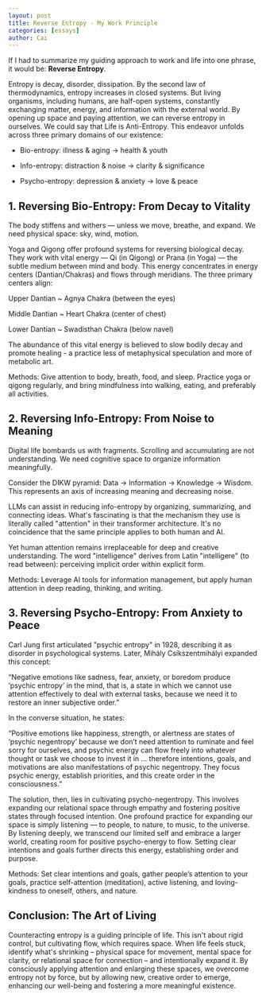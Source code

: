 ```yaml
---
layout: post
title: Reverse Entropy - My Work Principle
categories: [essays]
author: Cai
---
```


If I had to summarize my guiding approach to work and life into one phrase, it would be: **Reverse Entropy**.

Entropy is decay, disorder, dissipation. By the second law of thermodynamics, entropy increases in closed systems. But living organisms, including humans, are half-open systems, constantly exchanging matter, energy, and information with the external world. By opening up space and paying attention, we can reverse entropy in ourselves. We could say that Life is Anti-Entropy. This endeavor unfolds across three primary domains of our existence:

- Bio-entropy: illness & aging → health & youth

- Info-entropy: distraction & noise → clarity & significance

- Psycho-entropy: depression & anxiety → love & peace

## 1. Reversing Bio-Entropy: From Decay to Vitality

The body stiffens and withers — unless we move, breathe, and expand. We need physical space: sky, wind, motion.

Yoga and Qigong offer profound systems for reversing biological decay. They work with vital energy — Qi (in Qigong) or Prana (in Yoga) — the subtle medium between mind and body. This energy concentrates in energy centers (Dantian/Chakras) and flows through meridians. The three primary centers align:

Upper Dantian ~ Agnya Chakra (between the eyes)

Middle Dantian ~ Heart Chakra (center of chest)

Lower Dantian ~ Swadisthan Chakra (below navel)

The abundance of this vital energy is believed to slow bodily decay and promote healing - a practice less of metaphysical speculation and more of metabolic art.

Methods: Give attention to body, breath, food, and sleep. Practice yoga or qigong regularly, and bring mindfulness into walking, eating, and preferably all activities.

## 2. Reversing Info-Entropy: From Noise to Meaning

Digital life bombards us with fragments. Scrolling and accumulating are not understanding. We need cognitive space to organize information meaningfully.

Consider the DIKW pyramid: Data → Information → Knowledge → Wisdom. This represents an axis of increasing meaning and decreasing noise.

LLMs can assist in reducing info-entropy by organizing, summarizing, and connecting ideas. What's fascinating is that the mechanism they use is literally called "attention" in their transformer architecture. It's no coincidence that the same principle applies to both human and AI.

Yet human attention remains irreplaceable for deep and creative understanding. The word "intelligence" derives from Latin "intelligere" (to read between): perceiving implicit order within explicit form.

Methods: Leverage AI tools for information management, but apply human attention in deep reading, thinking, and writing.

## 3. Reversing Psycho-Entropy: From Anxiety to Peace

Carl Jung first articulated "psychic entropy" in 1928, describing it as disorder in psychological systems. Later, Mihály Csíkszentmihályi expanded this concept:

“Negative emotions like sadness, fear, anxiety, or boredom produce ‘psychic entropy’ in the mind, that is, a state in which we cannot use attention effectively to deal with external tasks, because we need it to restore an inner subjective order.”

In the converse situation, he states: 

“Positive emotions like happiness, strength, or alertness are states of ‘psychic negentropy’ because we don’t need attention to ruminate and feel sorry for ourselves, and psychic energy can flow freely into whatever thought or task we choose to invest it in … therefore intentions, goals, and motivations are also manifestations of psychic negentropy. They focus psychic energy, establish priorities, and this create order in the consciousness.”

The solution, then, lies in cultivating psycho-negentropy. This involves expanding our relational space through empathy and fostering positive states through focused intention. One profound practice for expanding our space is simply listening — to people, to nature, to music, to the universe. By listening deeply, we transcend our limited self and embrace a larger world, creating room for positive psycho-energy to flow. Setting clear intentions and goals further directs this energy, establishing order and purpose.

Methods: Set clear intentions and goals, gather people’s attention to your goals, practice self-attention (meditation), active listening, and loving-kindness to oneself, others, and nature.

## Conclusion: The Art of Living

Counteracting entropy is a guiding principle of life. This isn't about rigid control, but cultivating flow, which requires space. When life feels stuck, identify what's shrinking – physical space for movement, mental space for clarity, or relational space for connection – and intentionally expand it. By consciously applying attention and enlarging these spaces, we overcome entropy not by force, but by allowing new, creative order to emerge, enhancing our well-being and fostering a more meaningful existence.
